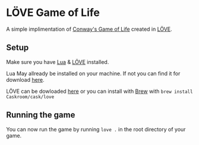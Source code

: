 # LÖVE Game of Life

A simple implimentation of [Conway's Game of Life](https://en.wikipedia.org/wiki/Conway%27s_Game_of_Life) created in [LÖVE](https://love2d.org/).

## Setup
Make sure you have [Lua](http://www.lua.org/) & [LÖVE](https://love2d.org/) installed.

Lua May allready be installed on your machine. If not you can find it for download [here](http://www.lua.org/download.html).

LÖVE can be dowloaded [here](https://love2d.org/) or you can install with [Brew](http://brew.sh/) with `brew install Caskroom/cask/love`

## Running the game
You can now run the game by running `love .` in the root directory of your game.
